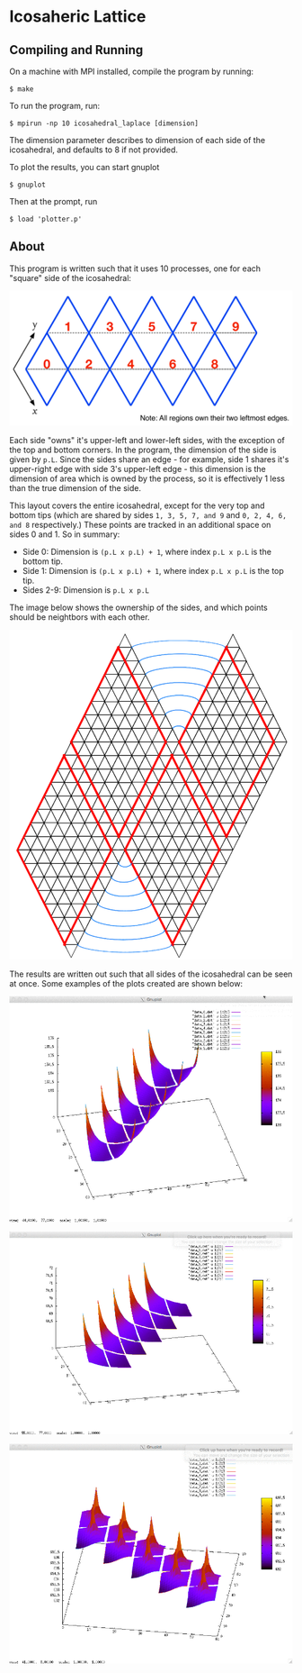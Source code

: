 # Icosaheric Lattice

## Compiling and Running

On a machine with MPI installed, compile the program by running:

    $ make

To run the program, run:

    $ mpirun -np 10 icosahedral_laplace [dimension]

The dimension parameter describes to dimension of each side of the icosahedral, and defaults to 8 if not provided.

To plot the results, you can start gnuplot

    $ gnuplot

Then at the prompt, run

    $ load 'plotter.p'

## About

This program is written such that it uses 10 processes, one for each "square" side of the icosahedral:

![Icosahedral Lattice](./images/lattice.png)

Each side "owns" it's upper-left and lower-left sides, with the exception of the top and bottom corners. In the program, the dimension of the side is given by `p.L`. Since the sides share an edge - for example, side 1 shares it's upper-right edge with side 3's upper-left edge - this dimension is the dimension of area which is owned by the process, so it is effectively 1 less than the true dimension of the side.

This layout covers the entire icosahedral, except for the very top and bottom tips (which are shared by sides `1, 3, 5, 7, and 9` and `0, 2, 4, 6, and 8` respectively.) These points are tracked in an additional space on sides 0 and 1. So in summary:

  - Side 0: Dimension is `(p.L x p.L) + 1`, where index `p.L x p.L` is the bottom tip.
  - Side 1: Dimension is `(p.L x p.L) + 1`, where index `p.L x p.L` is the top tip.
  - Sides 2-9: Dimension is `p.L x p.L`

The image below shows the ownership of the sides, and which points should be neightbors with each other.

![image](images/icosahedral.png)

The results are written out such that all sides of the icosahedral can be seen at once. Some examples of the plots created are shown below:

![North and South Poles](./images/north_and_south_poles.gif)

![North Pole](./images/north_pole.gif)

![Center of Sides](./images/center_of_sides.gif)
